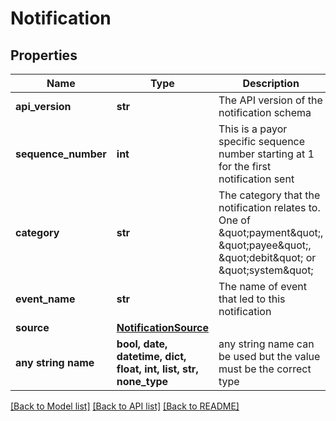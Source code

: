 # Notification


## Properties
Name | Type | Description | Notes
------------ | ------------- | ------------- | -------------
**api_version** | **str** | The API version of the notification schema | 
**sequence_number** | **int** | This is a payor specific sequence number starting at 1 for the first notification sent | 
**category** | **str** | The category that the notification relates to. One of \&quot;payment\&quot;, \&quot;payee\&quot;, \&quot;debit\&quot; or \&quot;system\&quot; | 
**event_name** | **str** | The name of event that led to this notification | 
**source** | [**NotificationSource**](NotificationSource.md) |  | [optional] 
**any string name** | **bool, date, datetime, dict, float, int, list, str, none_type** | any string name can be used but the value must be the correct type | [optional]

[[Back to Model list]](../README.md#documentation-for-models) [[Back to API list]](../README.md#documentation-for-api-endpoints) [[Back to README]](../README.md)


